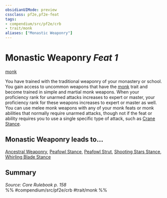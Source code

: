 ```yaml
---
obsidianUIMode: preview
cssclass: pf2e,pf2e-feat
tags:
- compendium/src/pf2e/crb
- trait/monk
aliases: ["Monastic Weaponry"]
---
```

# Monastic Weaponry  *Feat 1*  
[monk](Reference/Rules/Traits/monk.md "Monk Class Trait")  


You have trained with the traditional weaponry of your monastery or school. You gain access to uncommon weapons that have the [monk](Reference/Rules/Traits/monk.md "Monk Class Trait") trait and become trained in simple and martial monk weapons. When your proficiency rank for unarmed attacks increases to expert or master, your proficiency rank for these weapons increases to expert or master as well. You can use melee monk weapons with any of your monk feats or monk abilities that normally require unarmed attacks, though not if the feat or ability requires you to use a single specific type of attack, such as [Crane Stance](crane-stance.md).

## Monastic Weaponry leads to...

[Ancestral Weaponry](ancestral-weaponry-apg.md), [Peafowl Stance](peafowl-stance-apg.md), [Peafowl Strut](peafowl-strut-apg.md), [Shooting Stars Stance](shooting-stars-stance-apg.md), [Whirling Blade Stance](whirling-blade-stance-apg.md)

## Summary

*Source: Core Rulebook p. 158*  
%% #compendium/src/pf2e/crb #trait/monk %%